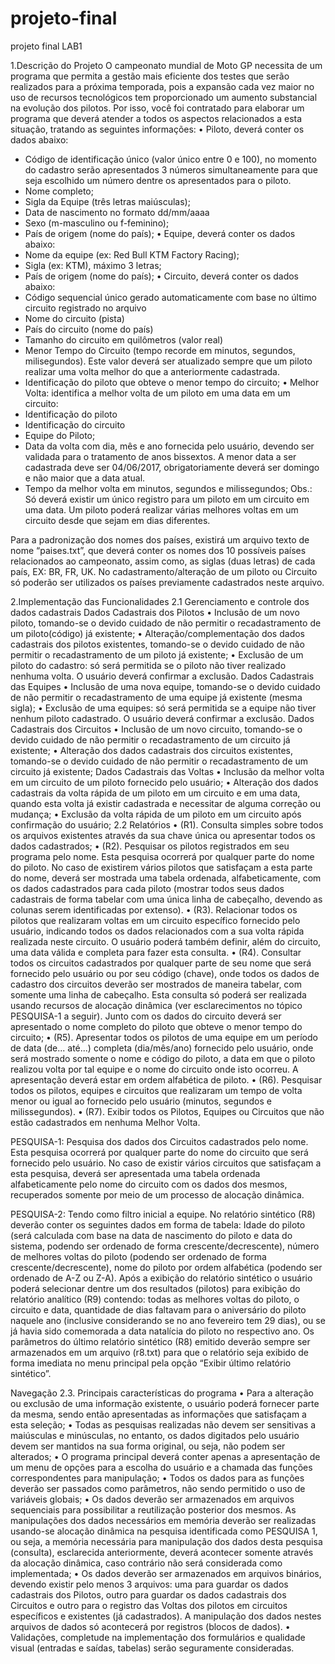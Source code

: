 # projeto-final
projeto final LAB1

1.Descrição do Projeto
O campeonato mundial de Moto GP necessita de um programa que permita a gestão
mais eficiente dos testes que serão realizados para a próxima temporada, pois a
expansão cada vez maior no uso de recursos tecnológicos tem proporcionado um
aumento substancial na evolução dos pilotos. Por isso, você foi contratado para
elaborar um programa que deverá atender a todos os aspectos relacionados a esta
situação, tratando as seguintes informações:
• Piloto, deverá conter os dados abaixo:
  - Código de identificação único (valor único entre 0 e 100), no momento do
    cadastro serão apresentados 3 números simultaneamente para que seja
    escolhido um número dentre os apresentados para o piloto.
  - Nome completo;
  - Sigla da Equipe (três letras maiúsculas);
  - Data de nascimento no formato dd/mm/aaaa
  - Sexo (m-masculino ou f-feminino);
  - País de origem (nome do país);
• Equipe, deverá conter os dados abaixo:
  - Nome da equipe (ex: Red Bull KTM Factory Racing);
  - Sigla (ex: KTM), máximo 3 letras;
  - País de origem (nome do país);
• Circuito, deverá conter os dados abaixo:
  - Código sequencial único gerado automaticamente com base no último
    circuito registrado no arquivo
  - Nome do circuito (pista)
  - País do circuito (nome do país)
  - Tamanho do circuito em quilômetros (valor real)
  - Menor Tempo do Circuito (tempo recorde em minutos, segundos,
    milisegundos). Este valor deverá ser atualizado sempre que um piloto
    realizar uma volta melhor do que a anteriormente cadastrada.
  - Identificação do piloto que obteve o menor tempo do circuito;
• Melhor Volta: identifica a melhor volta de um piloto em uma data em um circuito:
  - Identificação do piloto
  - Identificação do circuito
  - Equipe do Piloto;
  - Data da volta com dia, mês e ano fornecida pelo usuário, devendo ser
    validada para o tratamento de anos bissextos. A menor data a ser
    cadastrada deve ser 04/06/2017, obrigatoriamente deverá ser domingo e
    não maior que a data atual.
  - Tempo da melhor volta em minutos, segundos e milissegundos;
 Obs.: Só deverá existir um único registro para um piloto em um circuito em uma data.
Um piloto poderá realizar várias melhores voltas em um circuito desde que sejam em
dias diferentes.

  Para a padronização dos nomes dos países, existirá um arquivo texto de nome
“paises.txt”, que deverá conter os nomes dos 10 possíveis países relacionados ao
campeonato, assim como, as siglas (duas letras) de cada país, EX: BR, FR, UK. No
cadastramento/alteração de um piloto ou Circuito só poderão ser utilizados os países
previamente cadastrados neste arquivo.

2.Implementação das Funcionalidades
2.1 Gerenciamento e controle dos dados cadastrais
Dados Cadastrais dos Pilotos
• Inclusão de um novo piloto, tomando-se o devido cuidado de não permitir o
  recadastramento de um piloto(código) já existente;
• Alteração/complementação dos dados cadastrais dos pilotos existentes,
  tomando-se o devido cuidado de não permitir o recadastramento de um
  piloto já existente;
• Exclusão de um piloto do cadastro: só será permitida se o piloto não tiver
  realizado nenhuma volta. O usuário deverá confirmar a exclusão.
Dados Cadastrais das Equipes
• Inclusão de uma nova equipe, tomando-se o devido cuidado de não permitir
  o recadastramento de uma equipe já existente (mesma sigla);
• Exclusão de uma equipes: só será permitida se a equipe não tiver nenhum
  piloto cadastrado. O usuário deverá confirmar a exclusão.
  Dados Cadastrais dos Circuitos
• Inclusão de um novo circuito, tomando-se o devido cuidado de não permitir o
  recadastramento de um circuito já existente;
• Alteração dos dados cadastrais dos circuitos existentes, tomando-se o
  devido cuidado de não permitir o recadastramento de um circuito já
  existente;
Dados Cadastrais das Voltas
• Inclusão da melhor volta em um circuito de um piloto fornecido pelo usuário;
• Alteração dos dados cadastrais da volta rápida de um piloto em um circuito e
  em uma data, quando esta volta já existir cadastrada e necessitar de alguma
  correção ou mudança;
• Exclusão da volta rápida de um piloto em um circuito após confirmação do
  usuário;
2.2 Relatórios
• (R1). Consulta simples sobre todos os arquivos existentes através da sua
  chave única ou apresentar todos os dados cadastrados;
• (R2). Pesquisar os pilotos registrados em seu programa pelo nome. Esta
  pesquisa ocorrerá por qualquer parte do nome do piloto. No caso de
  existirem vários pilotos que satisfaçam a esta parte do nome, deverá ser
  mostrada uma tabela ordenada, alfabeticamente, com os dados cadastrados
  para cada piloto (mostrar todos seus dados cadastrais de forma tabelar com
  uma única linha de cabeçalho, devendo as colunas serem identificadas por
  extenso).
• (R3). Relacionar todos os pilotos que realizaram voltas em um circuito
  específico fornecido pelo usuário, indicando todos os dados relacionados
  com a sua volta rápida realizada neste circuito. O usuário poderá também
  definir, além do circuito, uma data válida e completa para fazer esta
  consulta.
• (R4). Consultar todos os circuitos cadastrados por qualquer parte de seu
  nome que será fornecido pelo usuário ou por seu código (chave), onde todos
  os dados de cadastro dos circuitos deverão ser mostrados de maneira
  tabelar, com somente uma linha de cabeçalho. Esta consulta só poderá ser
  realizada usando recursos de alocação dinâmica (ver esclarecimentos no
  tópico PESQUISA-1 a seguir). Junto com os dados do circuito deverá ser
  apresentado o nome completo do piloto que obteve o menor tempo do
  circuito;
• (R5). Apresentar todos os pilotos de uma equipe em um período de data
  (de... até...) completa (dia/mês/ano) fornecido pelo usuário, onde será
  mostrado somente o nome e código do piloto, a data em que o piloto realizou
  volta por tal equipe e o nome do circuito onde isto ocorreu. A apresentação
  deverá estar em ordem alfabética de piloto.
• (R6). Pesquisar todos os pilotos, equipes e circuitos que realizaram um
  tempo de volta menor ou igual ao fornecido pelo usuário (minutos, segundos
  e milissegundos).
• (R7). Exibir todos os Pilotos, Equipes ou Circuitos que não estão
  cadastrados em nenhuma Melhor Volta.

PESQUISA-1: Pesquisa dos dados dos Circuitos cadastrados pelo nome. Esta
pesquisa ocorrerá por qualquer parte do nome do circuito que será fornecido pelo
usuário. No caso de existir vários circuitos que satisfaçam a esta pesquisa, deverá
ser apresentada uma tabela ordenada alfabeticamente pelo nome do circuito com
os dados dos mesmos, recuperados somente por meio de um processo de
alocação dinâmica.

PESQUISA-2: Tendo como filtro inicial a equipe. No relatório sintético (R8)
deverão conter os seguintes dados em forma de tabela:
  Idade do piloto (será calculada com base na data de nascimento do piloto e data
    do sistema, podendo ser ordenado de forma crescente/decrescente), número de
    melhores voltas do piloto (podendo ser ordenado de forma
    crescente/decrescente), nome do piloto por ordem alfabética (podendo ser
    ordenado de A-Z ou Z-A). Após a exibição do relatório sintético o usuário poderá
    selecionar dentre um dos resultados (pilotos) para exibição do relatório analítico
  (R9) contendo: todas as melhores voltas do piloto, o circuito e data, quantidade de
    dias faltavam para o aniversário do piloto naquele ano (inclusive considerando se
    no ano fevereiro tem 29 dias), ou se já havia sido comemorada a data natalícia do
    piloto no respectivo ano. Os parâmetros do último relatório sintético (R8) emitido
    deverão sempre ser armazenados em um arquivo (r8.txt) para que o relatório seja
    exibido de forma imediata no menu principal pela opção “Exibir último relatório
    sintético”.

Navegação
2.3. Principais características do programa
• Para a alteração ou exclusão de uma informação existente, o usuário poderá
  fornecer parte da mesma, sendo então apresentadas as informações que
  satisfaçam a esta seleção;
• Todas as pesquisas realizadas não devem ser sensitivas a maiúsculas e
  minúsculas, no entanto, os dados digitados pelo usuário devem ser mantidos
  na sua forma original, ou seja, não podem ser alterados;
• O programa principal deverá conter apenas a apresentação de um menu de
  opções para a escolha do usuário e a chamada das funções
  correspondentes para manipulação;
• Todos os dados para as funções deverão ser passados como parâmetros,
  não sendo permitido o uso de variáveis globais;
• Os dados deverão ser armazenados em arquivos sequenciais para
  possibilitar a reutilização posterior dos mesmos. As manipulações dos dados
  necessários em memória deverão ser realizadas usando-se alocação
  dinâmica na pesquisa identificada como PESQUISA 1, ou seja, a
  memória necessária para manipulação dos dados desta pesquisa
  (consulta), esclarecida anteriormente, deverá acontecer somente
  através da alocação dinâmica, caso contrário não será considerada
  como implementada;
• Os dados deverão ser armazenados em arquivos binários, devendo existir
  pelo menos 3 arquivos: uma para guardar os dados cadastrais dos Pilotos,
  outro para guardar os dados cadastrais dos Circuitos e outro para o registro
  das Voltas dos pilotos em circuitos específicos e existentes (já cadastrados).
  A manipulação dos dados nestes arquivos de dados só acontecerá por
  registros (blocos de dados).
• Validações, completude na implementação dos formulários e qualidade
  visual (entradas e saídas, tabelas) serão seguramente consideradas.
